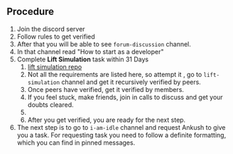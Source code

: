## Procedure
1. Join the discord server
2. Follow rules to get verified
3. After that you will be able to see `forum-discussion` channel.
4. In that channel read "How to start as a developer"
5. Complete **Lift Simulation** task within 31 Days
	1. [lift simulation repo](https://github.com/Real-Dev-Squad/Lift-**Simulation**)
	2. Not all the requirements are listed here, so attempt it , go to `lift-simulation` channel and get it recursively verified by peers.
	3. Once peers have verified, get it verified by members.
	4. If you feel stuck, make friends, join in calls to discuss and get your doubts cleared.
	5.
	6. After you get verified, you are ready for the next step.
6. The next step is to go to `i-am-idle` channel and request Ankush to give you a task. For requesting task you need to follow a definite formatting, which you can find in pinned messages.